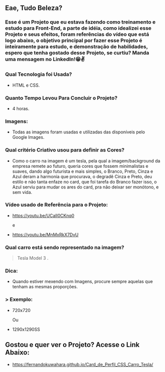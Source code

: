 ## Eae, Tudo Beleza?

### Esse é um Projeto que eu estava fazendo como treinamento e estudo para Front-End, a parte de idéia, como idealizei esse Projeto e seus efeitos, foram referências do vídeo que está logo abaixo, o objetivo principal por fazer esse Projeto é inteiramente para estudo, e demonstração de habilidades, espero que tenha gostado desse Projeto, se curtiu? Manda uma mensagem no LinkedIn!😁✌️

### Qual Tecnologia foi Usada?
- HTML e CSS.

### Quanto Tempo Levou Para Concluir o Projeto?
- 4 horas.

### Imagens:
- Todas as imagens foram usadas e utilizadas das disponíveis pelo Google Images.

### Qual critério Criativo usou para definir as Cores?
- Como o carro na imagem é um tesla, pela qual a imagem/background da empresa remete ao futuro, queria cores que fossem minimalistas e suaves, dando algo futurista e mais simples, o Branco, Preto, Cinza e Azul deram a harmonia que procurava, o degradê Cinza e Preto, deu estilo e não tanta enfaze no card, que foi tarefa do Branco fazer isso, o Azul serviu para mudar os ares do card, pra não deixar ser monótono, e sem vida.

### Vídeo usado de Referência para o Projeto:
- https://youtu.be/UCaII0CKnq0

  e
- https://youtu.be/MnMxRkX7DvU

### Qual carro está sendo representado na imagem?
> Tesla Model 3
.
### Dica:
- Quando estiver mexendo com Imagens, procure sempre aquelas que tenham as mesmas proporções.
### > Exemplo:
- 720x720

  Ou
- 1290x1290SS

## Gostou e quer ver o Projeto? Acesse o Link Abaixo:
- https://fernandokuwahara.github.io/Card_de_Perfil_CSS_Carro_Tesla/
